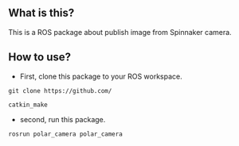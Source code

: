 ## What is this?

This is a ROS package about publish image from Spinnaker camera.

## How to use?

+ First, clone this package to your ROS workspace.

```
git clone https://github.com/

catkin_make
```

+ second, run this package.

```
rosrun polar_camera polar_camera
```